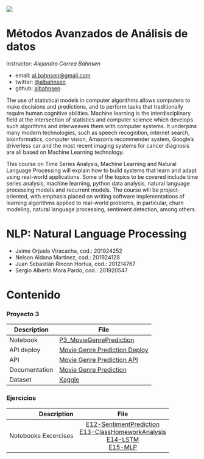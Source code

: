 

![](https://investigaciones.uniandes.edu.co/wp-content/themes/vicerrectoria001/images/logo2.png)



# Métodos Avanzados de Análisis de datos

Instructor: *Alejandro Correa Bahnsen*

* email: [al.bahnsen@gmail.com](mailto:al.bahnsen@gmail.com)
* twitter: [@albahnsen](https://twitter.com/albahnsen)
* github: [albahnsen](https://github.com/albahnsen)

The use of statistical models in computer algorithms allows computers to make decisions and predictions, and to perform tasks that traditionally require human cognitive abilities. Machine learning is the interdisciplinary field at the intersection of statistics and computer science which develops such algorithms and interweaves them with computer systems. It underpins many modern technologies, such as speech recognition, internet search, bioinformatics, computer vision, Amazon’s recommender system, Google’s driverless car and the most recent imaging systems for cancer diagnosis are all based on Machine Learning technology.

This course on Time Series Analysis, Machine Learning and Natural Language Processing will explain how to build systems that learn and adapt using real-world applications. Some of the topics to be covered include time series analysis, machine learning, python data analysis, natural language processing models and recurrent models. The course will be project-oriented, with emphasis placed on writing software implementations of learning algorithms applied to real-world problems, in particular, churn modeling, natural language processing, sentiment detection, among others.

 # NLP: Natural Language Processing

* Jaime Orjuela Viracacha, cod.: 201924252
* Nelson Aldana Martinez, cod.: 201924128
* Juan Sebastián Rincon Hortua, cod.: 201214767
* Sergio Alberto Mora Pardo, cod.: 201920547

# Contenido
### Proyecto 3

|Description|File|
|----|--------|
|Notebook|[P3_MovieGenrePrediction](https://github.com/sergiomora03/NLP-Natural-Language-Processing/blob/master/Project/Notebook/P3_MovieGenrePrediction_final.ipynb)|
|API deploy|[Movie Genre Prediction Deploy](https://github.com/sergiomora03/NLP-Natural-Language-Processing/tree/master/Project/API)|
|API|[Movie Genre Prediction API](http://ec2-18-218-221-161.us-east-2.compute.amazonaws.com:5000)|
|Documentation|[Movie Genre Prediction](https://github.com/sergiomora03/NLP-Natural-Language-Processing/blob/master/Project/Documentation/Proyecto%203%20-%20NLP.pdf)|
|Dataset|[Kaggle](https://www.kaggle.com/c/miia4201-202019-p3-moviegenreclassification/data)|

### Ejercicios

|Description  | File|
|-----------: |:------------:|
|    Notebooks Excercises | [E12-SentimentPrediction](https://nbviewer.jupyter.org/github/sergiomora03/NLP-Natural-Language-Processing/blob/master/Excercises/E12-SentimentPrediction.ipynb)<br> [E13-ClassHomeworkAnalysis](https://nbviewer.jupyter.org/github/sergiomora03/NLP-Natural-Language-Processing/blob/master/Excercises/E13-ClassHomeworksAnalysis.ipynb) <br> [E14-LSTM](https://github.com/sergiomora03/NLP-Natural-Language-Processing/blob/master/Excercises/E14_LSTM.ipynb) <br> [E15-MLP](https://nbviewer.jupyter.org/github/sergiomora03/NLP-Natural-Language-Processing/blob/master/Excercises/E15-MLP-G8.ipynb) |
